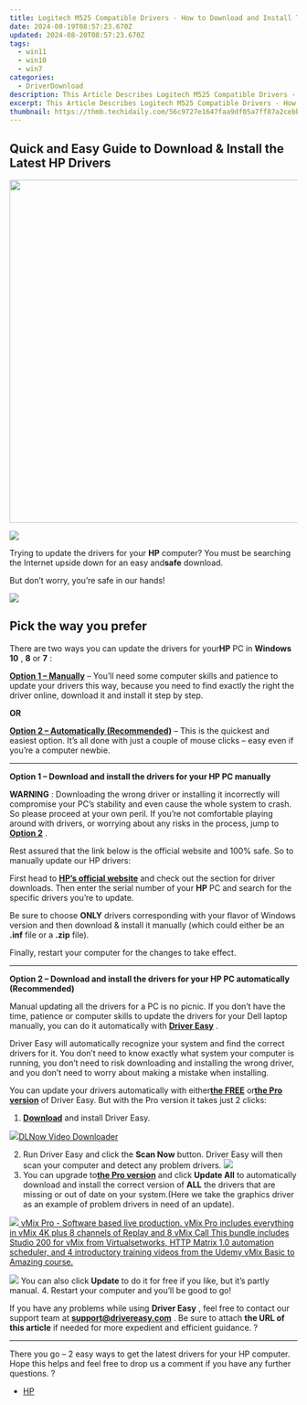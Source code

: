 ```yaml
---
title: Logitech M525 Compatible Drivers - How to Download and Install Them Easily
date: 2024-08-19T08:57:23.670Z
updated: 2024-08-20T08:57:23.670Z
tags:
  - win11
  - win10
  - win7
categories:
  - DriverDownload
description: This Article Describes Logitech M525 Compatible Drivers - How to Download and Install Them Easily
excerpt: This Article Describes Logitech M525 Compatible Drivers - How to Download and Install Them Easily
thumbnail: https://thmb.techidaily.com/56c9727e1647faa9df05a7ff87a2cebb670ed94ea60d5a674997e4383f15e6a2.jpg
---
```


## Quick and Easy Guide to Download & Install the Latest HP Drivers

<!-- affiliate ads begin -->
<a href="https://appsumo.8odi.net/c/5597632/2087394/7443" target="_top" id="2087394"><img src="//a.impactradius-go.com/display-ad/7443-2087394" border="0" alt="" width="1200" height="600"/></a><img height="0" width="0" src="https://appsumo.8odi.net/i/5597632/2087394/7443" style="position:absolute;visibility:hidden;" border="0" />
<!-- affiliate ads end -->
![](https://images.drivereasy.com/wp-content/uploads/2018/10/img_5bb8235cdc55d.jpg)

 Trying to update the drivers for your **HP**   computer? You must be searching the Internet upside down for an easy and**safe** download.

But don’t worry, you’re safe in our hands!

<!-- affiliate ads begin -->
<a href="https://shop.mondly.com/affiliate.php?ACCOUNT=ATISTUDI&AFFILIATE=108875&PATH=https%3A%2F%2Fwww.mondly.com%3FAFFILIATE%3D108875%26RESOURCE%3D%2BGeneral%2B970x90%2B"><img src="https://secure.avangate.com/images/merchant/69c418c33ec2e1a4267fa9bb77fa1428/general-970x90.gif" border="0"></a>
<!-- affiliate ads end -->
## Pick the way you prefer

 There are two ways you can update the drivers for your**HP** PC in **Windows 10** , **8** or **7** :

[**Option 1 – Manually**](https://tools.techidaily.com/drivereasy/download/) – You’ll need some computer skills and patience to update your drivers this way, because you need to find exactly the right the driver online, download it and install it step by step.

**OR**

[**Option 2 – Automatically (Recommended)**](https://tools.techidaily.com/drivereasy/download/) – This is the quickest and easiest option. It’s all done with just a couple of mouse clicks – easy even if you’re a computer newbie.

---

 **Option 1 – Download and install the drivers for your HP PC manually**

**WARNING** : Downloading the wrong driver or installing it incorrectly will compromise your PC’s stability and even cause the whole system to crash. So please proceed at your own peril. If you’re not comfortable playing around with drivers, or worrying about any risks in the process, jump to [**Option 2**](https://tools.techidaily.com/drivereasy/download/) .

 Rest assured that the link below is the official website and 100% safe. So to manually update our HP drivers:

 First head to **[HP’s official website](https://www8.hp.com/us/en/home.html)** [](https://shop-links.co/link/?exclusive=1&publisher_slug=itechdaily19598&url=https%3A%2F%2Fwww.dell.com%2Fen-us) and check out the section for driver downloads. Then enter the serial number of your **HP** PC and search for the specific drivers you’re to update.

 Be sure to choose **ONLY** drivers corresponding with your flavor of Windows version and then download & install it manually (which could either be an **.inf** file or a **.zip** file).

Finally, restart your computer for the changes to take effect.

---

 **Option 2 – Download and install the drivers for your HP PC automatically (Recommended)**

 Manual updating all the drivers for a PC is no picnic. If you don’t have the time, patience or computer skills to update the  drivers for your Dell laptop manually, you can do it automatically with **[Driver Easy](https://tools.techidaily.com/drivereasy/download/)**  .

 Driver Easy will automatically recognize your system and find the correct drivers for it. You don’t need to know exactly what system your computer is running, you don’t need to risk downloading and installing the wrong driver, and you don’t need to worry about making a mistake when installing.

 You can update your drivers automatically with either[**the FREE**](https://tools.techidaily.com/drivereasy/download/)  or[**the Pro version**](https://tools.techidaily.com/drivereasy/download/) of Driver Easy. But with the Pro version it takes just 2 clicks:

1. **[Download](https://tools.techidaily.com/drivereasy/download/)**  and install Driver Easy.
<!-- affiliate ads begin -->
<a href="https://secure.2checkout.com/order/checkout.php?PRODS=4712430&QTY=1&AFFILIATE=108875&CART=1"><img src="https://secure.avangate.com/images/merchant/c404a5adbf90e09631678b13b05d9d7a/products/dlnow_256.png" border="0">DLNow Video Downloader</a>
<!-- affiliate ads end -->
2. Run Driver Easy and click the **Scan Now** button. Driver Easy will then scan your computer and detect any problem drivers. ![](https://images.drivereasy.com/wp-content/uploads/2018/07/img_5b5aefd675a7c.jpg)
3. You can upgrade to[**the Pro version**](https://tools.techidaily.com/drivereasy/download/) and click **Update All** to automatically download and install the correct version of **ALL**  the drivers that are missing or out of date on your system.(Here we take the graphics driver as an example of problem drivers in need of an update).  
<!-- affiliate ads begin -->
<a href="https://secure.2checkout.com/order/checkout.php?PRODS=30901410&QTY=1&AFFILIATE=108875&CART=1"> <img src="https://secure.avangate.com/images/merchant/ce9a6fb2becc2d235e62b125e9260102/products/copy_1_copy_vMixCallScreenshot1-large.jpg" border="0"> vMix Pro - Software based live production. vMix Pro includes everything in vMix 4K plus 8 channels of Replay and 8 vMix Call 
This bundle includes Studio 200 for vMix from Virtualsetworks, HTTP Matrix 1.0 automation scheduler, and 4 introductory training videos from the Udemy vMix Basic to Amazing course. </a>
<!-- affiliate ads end -->
![](https://images.drivereasy.com/wp-content/uploads/2018/10/img_5bb83229d86f1.jpg) You can also click **Update** to do it for free if you like, but it’s partly manual.
4. Restart your computer and you’ll be good to go!

 If you have any problems while using **Driver Easy** , feel free to contact our support team at **<support@drivereasy.com>** . Be sure to attach **the URL of this article** if needed for more expedient and efficient guidance. ?

---

 There you go – 2 easy ways to get the latest drivers for your HP computer. Hope this helps and feel free to drop us a comment if you have any further questions. ?

* [HP](https://tools.techidaily.com/drivereasy/download/)

<ins class="adsbygoogle"
     style="display:block"
     data-ad-format="autorelaxed"
     data-ad-client="ca-pub-7571918770474297"
     data-ad-slot="1223367746"></ins>



<ins class="adsbygoogle"
     style="display:block"
     data-ad-client="ca-pub-7571918770474297"
     data-ad-slot="8358498916"
     data-ad-format="auto"
     data-full-width-responsive="true"></ins>


